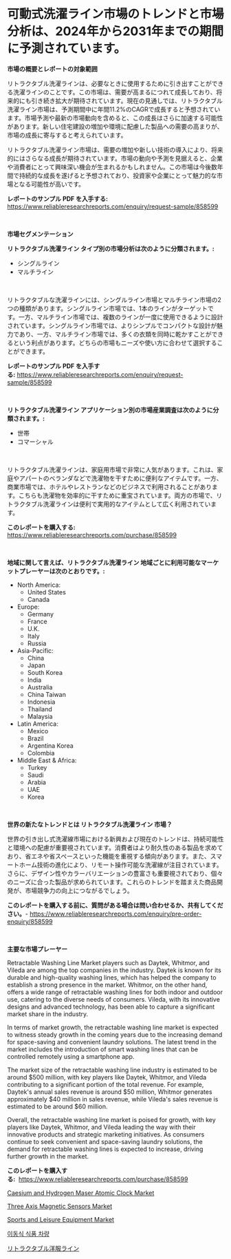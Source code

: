 <p><h1>可動式洗濯ライン市場のトレンドと市場分析は、2024年から2031年までの期間に予測されています。</h1></p><p><strong>市場の概要とレポートの対象範囲</strong></p>
<p><p>リトラクタブル洗濯ラインは、必要なときに使用するために引き出すことができる洗濯ラインのことです。この市場は、需要が高まるにつれて成長しており、将来的にも引き続き拡大が期待されています。現在の見通しでは、リトラクタブル洗濯ライン市場は、予測期間中に年間11.2%のCAGRで成長すると予想されています。市場予測や最新の市場動向を含めると、この成長はさらに加速する可能性があります。新しい住宅建設の増加や環境に配慮した製品への需要の高まりが、市場の成長に寄与すると考えられています。</p><p>リトラクタブル洗濯ライン市場は、需要の増加や新しい技術の導入により、将来的にはさらなる成長が期待されています。市場の動向や予測を見据えると、企業や消費者にとって興味深い機会が生まれるかもしれません。この市場は今後数年間で持続的な成長を遂げると予想されており、投資家や企業にとって魅力的な市場となる可能性が高いです。</p></p>
<p><strong>レポートのサンプル PDF を入手する:</strong> <a href="https://www.reliableresearchreports.com/enquiry/request-sample/858599">https://www.reliableresearchreports.com/enquiry/request-sample/858599</a></p>
<p>&nbsp;</p>
<p><strong>市場セグメンテーション</strong></p>
<p><strong>リトラクタブル洗濯ライン タイプ別の市場分析は次のように分類されます。:</strong></p>
<p><ul><li>シングルライン</li><li>マルチライン</li></ul></p>
<p>&nbsp;</p>
<p><p>リトラクタブルな洗濯ラインには、シングルライン市場とマルチライン市場の2つの種類があります。シングルライン市場では、1本のラインがターゲットです。一方、マルチライン市場では、複数のラインが一度に使用できるように設計されています。シングルライン市場では、よりシンプルでコンパクトな設計が魅力であり、一方、マルチライン市場では、多くの衣類を同時に乾かすことができるという利点があります。どちらの市場もニーズや使い方に合わせて選択することができます。</p></p>
<p><strong>レポートのサンプル PDF を入手する:</strong>&nbsp;<a href="https://www.reliableresearchreports.com/enquiry/request-sample/858599">https://www.reliableresearchreports.com/enquiry/request-sample/858599</a></p>
<p>&nbsp;</p>
<p><strong> リトラクタブル洗濯ライン アプリケーション別の市場産業調査は次のように分類されます。:</strong></p>
<p><ul><li>世帯</li><li>コマーシャル</li></ul></p>
<p>&nbsp;</p>
<p><p>リトラクタブル洗濯ラインは、家庭用市場で非常に人気があります。これは、家庭やアパートのベランダなどで洗濯物を干すために便利なアイテムです。一方、商業市場では、ホテルやレストランなどのビジネスで利用されることがあります。こちらも洗濯物を効率的に干すために重宝されています。両方の市場で、リトラクタブル洗濯ラインは便利で実用的なアイテムとして広く利用されています。</p></p>
<p><strong>このレポートを購入する:</strong>&nbsp; <a href="https://www.reliableresearchreports.com/purchase/858599">https://www.reliableresearchreports.com/purchase/858599</a></p>
<p>&nbsp;</p>
<p><strong>地域に関して言えば、リトラクタブル洗濯ライン 地域ごとに利用可能なマーケットプレーヤーは次のとおりです。:</strong></p>
<p><ul>
    <li>
        North America:
        <ul>
            <li>United States</li>
            <li>Canada</li>
        </ul>
    </li>
    <li>
        Europe:
        <ul>
            <li>Germany</li>
            <li>France</li>
            <li>U.K.</li>
            <li>Italy</li>
            <li>Russia</li>
        </ul>
    </li>
    <li>
        Asia-Pacific:
        <ul>
            <li>China</li>
            <li>Japan</li>
            <li>South Korea</li>
            <li>India</li>
            <li>Australia</li>
            <li>China Taiwan</li>
            <li>Indonesia</li>
            <li>Thailand</li>
            <li>Malaysia</li>
        </ul>
    </li>
    <li>
        Latin America:
        <ul>
            <li>Mexico</li>
            <li>Brazil</li>
            <li>Argentina Korea</li>
            <li>Colombia</li>
        </ul>
    </li>
    <li>
        Middle East & Africa:
        <ul>
            <li>Turkey</li>
            <li>Saudi</li>
            <li>Arabia</li>
            <li>UAE</li>
            <li>Korea</li>
        </ul>
    </li>
    </ul></p>
<p>&nbsp;</p>
<p><strong>世界の新たなトレンドとは リトラクタブル洗濯ライン 市場？</strong></p>
<p><p>世界の引き出し式洗濯線市場における新興および現在のトレンドは、持続可能性と環境への配慮が重要視されています。消費者はより耐久性のある製品を求めており、省エネや省スペースといった機能を重視する傾向があります。また、スマートホーム技術の進化により、リモート操作可能な洗濯線が注目されています。さらに、デザイン性やカラーバリエーションの豊富さも重要視されており、個々のニーズに合った製品が求められています。これらのトレンドを踏まえた商品開発が、市場競争力の向上につながるでしょう。</p></p>
<p><strong>このレポートを購入する前に、質問がある場合は問い合わせるか、共有してください。</strong>- <a href="https://www.reliableresearchreports.com/enquiry/pre-order-enquiry/858599">https://www.reliableresearchreports.com/enquiry/pre-order-enquiry/858599</a></p>
<p>&nbsp;</p>
<p><strong>主要な市場プレーヤー</strong></p>
<p><p>Retractable Washing Line Market players such as Daytek, Whitmor, and Vileda are among the top companies in the industry. Daytek is known for its durable and high-quality washing lines, which has helped the company to establish a strong presence in the market. Whitmor, on the other hand, offers a wide range of retractable washing lines for both indoor and outdoor use, catering to the diverse needs of consumers. Vileda, with its innovative designs and advanced technology, has been able to capture a significant market share in the industry.</p><p>In terms of market growth, the retractable washing line market is expected to witness steady growth in the coming years due to the increasing demand for space-saving and convenient laundry solutions. The latest trend in the market includes the introduction of smart washing lines that can be controlled remotely using a smartphone app.</p><p>The market size of the retractable washing line industry is estimated to be around $500 million, with key players like Daytek, Whitmor, and Vileda contributing to a significant portion of the total revenue. For example, Daytek's annual sales revenue is around $50 million, Whitmor generates approximately $40 million in sales revenue, while Vileda's sales revenue is estimated to be around $60 million.</p><p>Overall, the retractable washing line market is poised for growth, with key players like Daytek, Whitmor, and Vileda leading the way with their innovative products and strategic marketing initiatives. As consumers continue to seek convenient and space-saving laundry solutions, the demand for retractable washing lines is expected to increase, driving further growth in the market.</p></p>
<p><strong>このレポートを購入する:</strong>&nbsp;&nbsp;<a href="https://www.reliableresearchreports.com/purchase/858599">https://www.reliableresearchreports.com/purchase/858599</a></p>
<p><p><a href="https://issuu.com/reportprime-2/docs/caesium-and-hydrogen-maser-atomic-clock-market-siz">Caesium and Hydrogen Maser Atomic Clock Market</a></p><p><a href="https://issuu.com/reportprime-2/docs/three-axis-magnetic-sensors-market-size-2030.pptx">Three Axis Magnetic Sensors Market</a></p><p><a href="https://github.com/gdfhhhj/Market-Research-Report-List-3/blob/main/sports-and-leisure-equipment-market.md">Sports and Leisure Equipment Market</a></p><p><a href="https://github.com/vs2869dizt0/Market-Research-Report-List-1/blob/main/61173714458.md">이동식 식품 차량</a></p><p><a href="https://github.com/oqoeusbvpadwjs08/Market-Research-Report-List-1/blob/main/44609874915.md">リトラクタブル洋服ライン</a></p></p>